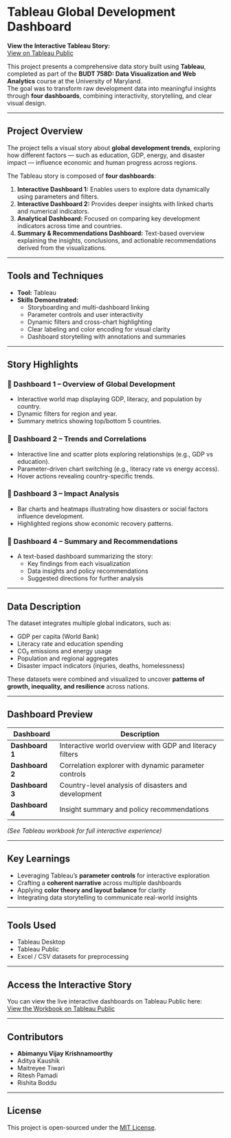 # Tableau Global Development Dashboard

 **View the Interactive Tableau Story:**  
 [View on Tableau Public](https://public.tableau.com/shared/C46YKHR4N?:display_count=n&:origin=viz_share_link)

This project presents a comprehensive data story built using **Tableau**, completed as part of the **BUDT 758D: Data Visualization and Web Analytics** course at the University of Maryland.  
The goal was to transform raw development data into meaningful insights through **four dashboards**, combining interactivity, storytelling, and clear visual design.

---

## Project Overview

The project tells a visual story about **global development trends**, exploring how different factors — such as education, GDP, energy, and disaster impact — influence economic and human progress across regions.

The Tableau story is composed of **four dashboards**:
1. **Interactive Dashboard 1:** Enables users to explore data dynamically using parameters and filters.  
2. **Interactive Dashboard 2:** Provides deeper insights with linked charts and numerical indicators.  
3. **Analytical Dashboard:** Focused on comparing key development indicators across time and countries.  
4. **Summary & Recommendations Dashboard:** Text-based overview explaining the insights, conclusions, and actionable recommendations derived from the visualizations.

---

## Tools and Techniques

- **Tool:** Tableau  
- **Skills Demonstrated:**
  - Storyboarding and multi-dashboard linking  
  - Parameter controls and user interactivity  
  - Dynamic filters and cross-chart highlighting  
  - Clear labeling and color encoding for visual clarity  
  - Dashboard storytelling with annotations and summaries  

---

## Story Highlights

### 🔹 Dashboard 1 – Overview of Global Development
- Interactive world map displaying GDP, literacy, and population by country.  
- Dynamic filters for region and year.  
- Summary metrics showing top/bottom 5 countries.  

### 🔹 Dashboard 2 – Trends and Correlations
- Interactive line and scatter plots exploring relationships (e.g., GDP vs education).  
- Parameter-driven chart switching (e.g., literacy rate vs energy access).  
- Hover actions revealing country-specific trends.

### 🔹 Dashboard 3 – Impact Analysis
- Bar charts and heatmaps illustrating how disasters or social factors influence development.  
- Highlighted regions show economic recovery patterns.  

### 🔹 Dashboard 4 – Summary and Recommendations
- A text-based dashboard summarizing the story:  
  - Key findings from each visualization  
  - Data insights and policy recommendations  
  - Suggested directions for further analysis

---

## Data Description

The dataset integrates multiple global indicators, such as:
- GDP per capita (World Bank)  
- Literacy rate and education spending  
- CO₂ emissions and energy usage  
- Population and regional aggregates  
- Disaster impact indicators (injuries, deaths, homelessness)  

These datasets were combined and visualized to uncover **patterns of growth, inequality, and resilience** across nations.

---

## Dashboard Preview

| Dashboard | Description |
|------------|-------------|
| **Dashboard 1** | Interactive world overview with GDP and literacy filters |
| **Dashboard 2** | Correlation explorer with dynamic parameter controls |
| **Dashboard 3** | Country-level analysis of disasters and development |
| **Dashboard 4** | Insight summary and policy recommendations |

*(See Tableau workbook for full interactive experience)*

---

## Key Learnings

- Leveraging Tableau’s **parameter controls** for interactive exploration  
- Crafting a **coherent narrative** across multiple dashboards  
- Applying **color theory and layout balance** for clarity  
- Integrating data storytelling to communicate real-world insights  

---

## Tools Used
- Tableau Desktop  
- Tableau Public  
- Excel / CSV datasets for preprocessing  

---

## Access the Interactive Story
You can view the live interactive dashboards on Tableau Public here:  
 [View the Workbook on Tableau Public](https://public.tableau.com/shared/C46YKHR4N?:display_count=n&:origin=viz_share_link)

---

## Contributors
- **Abimanyu Vijay Krishnamoorthy**  
- Aditya Kaushik  
- Maitreyee Tiwari  
- Ritesh Pamadi  
- Rishita Boddu  

---

## License
This project is open-sourced under the [MIT License](LICENSE).
